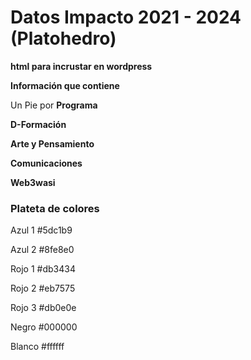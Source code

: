 # Datos Impacto 2021 - 2024 (Platohedro)


**html para incrustar en wordpress** 

**Información que contiene**

Un Pie por **Programa** 

**D-Formación**

**Arte y Pensamiento**

**Comunicaciones**

**Web3wasi**

### Plateta de colores 

Azul 1 #5dc1b9

Azul 2 #8fe8e0

Rojo 1 #db3434

Rojo 2 #eb7575

Rojo 3 #db0e0e

Negro #000000

Blanco #ffffff





